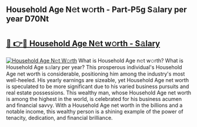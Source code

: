 ## Household Age N𝚎t w𝚘rth - Part-P5g S𝚊lary per year D70Nt

# <h2><a href="http://gc52e6o.nevu.top/?p=Household+Age">🔗 👉🔴 Household Age N𝚎t w𝚘rth - S𝚊lary</a></h2>

[![Household Age N𝚎t W𝚘rth](https://i.imgur.com/Oavwk0R.jpeg)](http://gc52e6o.nevu.top/?p=Household+Age)
What is Household Age n𝚎t w𝚘rth? What is Household Age s𝚊lary per year?
This prosperous individual's Household Age net worth is considerable, positioning him among the industry's most well-heeled. His yearly earnings are sizeable, yet Household Age net worth is speculated to be more significant due to his varied business pursuits and real estate possessions. This wealthy man, whose Household Age net worth is among the highest in the world, is celebrated for his business acumen and financial savvy. With a Household Age net worth in the billions and a notable income, this wealthy person is a shining example of the power of tenacity, dedication, and financial brilliance.
